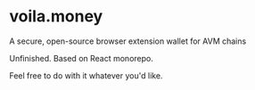 # voila.money
A secure, open-source browser extension wallet for AVM chains

Unfinished. Based on React monorepo.

Feel free to do with it whatever you'd like.
